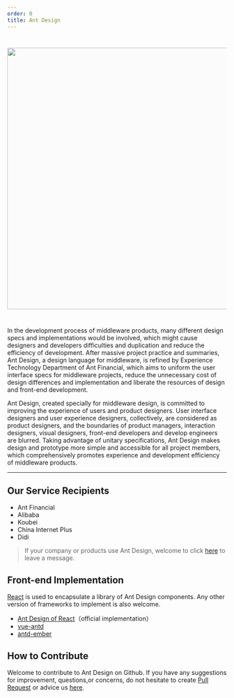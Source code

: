 ```yaml
---
order: 0
title: Ant Design
---
```


<div style="text-align:center;background:#FBFBFB;margin:40px 0;">
  <img align="middle" width="600" src="https://os.alipayobjects.com/rmsportal/mgesTPFxodmIwpi.png">
</div>

In the development process of middleware products, many different design specs and implementations would be involved, which might cause designers and developers difficulties and duplication and reduce the efficiency of development. After massive project practice and summaries, Ant Design, a design language for middleware, is refined by Experience Technology Department of Ant Financial, which aims to uniform the user interface specs for middleware projects, reduce the unnecessary cost of design differences and implementation and liberate the resources of design and front-end development.

Ant Design, created specially for middleware design, is committed to improving the experience of users and product designers. User interface designers and user experience designers, collectively, are considered as product designers, and the boundaries of product managers, interaction designers, visual designers, front-end developers and develop engineers are blurred. Taking advantage of unitary specifications, Ant Design makes design and prototype more simple and accessible for all project members, which comprehensively  promotes experience and development efficiency of middleware products.

---
## Our Service Recipients

- Ant Financial
- Alibaba
- Koubei
- China Internet Plus
- Didi

> If your company or products use Ant Design, welcome to click [here](https://github.com/rubix-design/rubix-design/issues/477) to leave a message.

## Front-end Implementation

[React](http://facebook.github.io/react/) is used to encapsulate a library of Ant Design components. Any other version of frameworks to implement is also welcome.

- [Ant Design of React](/docs/react/introduce)（official implementation）
- [vue-antd](https://github.com/okoala/vue-antd)
- [antd-ember](https://github.com/idcos/antd-ember)

## How to Contribute

Welcome to contribute to Ant Design on Github. If you have any suggestions for improvement, questions,or concerns, do not hesitate to create [Pull Request](https://github.com/rubix-design/rubix-design/pulls) or advice us [here](https://github.com/rubix-design/rubix-design/issues).
